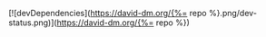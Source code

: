 [![devDependencies](https://david-dm.org/{%= repo %}.png/dev-status.png)](https://david-dm.org/{%= repo %})